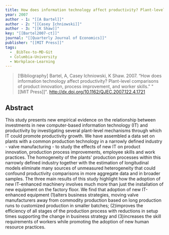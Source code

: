```yaml
---
title: How does information technology affect productivity? Plant-level comparisons of product innovation, process improvement, and worker skills
year: 2007
author - 1: "[[A Bartel]]"
author - 2: "[[Casey Ichniowski]]"
author - 3: "[[K Shaw]]"
key: "[[Bartel2007-ct]]"
journal: "[[Quarterly Journal of Economics]]"
publisher: "[[MIT Press]]"
tags:
  - _BibTex-to-MD-Git
  - Columbia-University
  - Workplace-Learning
---
```


> [!Bibliography]
> Bartel, A, Casey Ichniowski, K Shaw. 2007. “How does information technology affect productivity? Plant-level comparisons of product innovation, process improvement, and worker skills.” "[[MIT Press]]". http://dx.doi.org/10.1162/QJEC.2007.122.4.1721

## Abstract
This study presents new empirical evidence on the relationship between investments in new computer-based information technology (IT) and productivity by investigating several plant-level mechanisms through which IT could promote productivity growth. We have assembled a data set on plants with a common production technology in a narrowly defined industry - valve manufacturing - to study the effects of new IT on product innovation, production process improvements, employee skills and work practices. The homogeneity of the plants' production processes within this narrowly defined industry together with the estimation of longitudinal models eliminate many sources of unmeasured heterogeneity that could confound productivity comparisons in more aggregate data and in broader samples. The three main results of this study highlight how the adoption of new IT-enhanced machinery involves much more than just the installation of new equipment on the factory floor. We find that adoption of new IT-enhanced equipment (1)alters business strategies, moving valve manufacturers away from commodity production based on long production runs to customized production in smaller batches; (2)improves the efficiency of all stages of the production process with reductions in setup times supporting the change in business strategy and (3)increases the skill requirements of workers while promoting the adoption of new human resource practices.